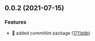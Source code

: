 ## 0.0.2 (2021-07-15)


### Features

* 🎸 added commitlint package ([1711ddb](https://github.com/AlexRogalskiy/weather-sprites/commit/1711ddb2fdba361b532631709d2a0d376519b72a))



